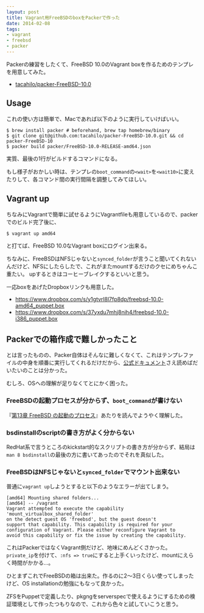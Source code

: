 ```yaml
---
layout: post
title: Vagrant用FreeBSDのboxをPackerで作った
date: 2014-02-08
tags:
- vagrant
- freebsd
- packer
---
```

Packerの練習をしたくて、FreeBSD 10.0のVagrant boxを作るためのテンプレを用意してみた。

 * [tacahilo/packer-FreeBSD-10.0](https://github.com/tacahilo/packer-FreeBSD-10.0)

## Usage

これの使い方は簡単で、Macであれば以下のように実行していけばいい。

```console
$ brew install packer # beforehand, brew tap homebrew/binary
$ git clone git@github.com:tacahilo/packer-FreeBSD-10.0.git && cd packer-FreeBSD-10
$ packer build packer/FreeBSD-10.0-RELEASE-amd64.json
```

実質、最後の1行がビルドするコマンドになる。

もし様子がおかしい時は、テンプレの`boot_command`の`<wait>`を`<wait10>`に変えたりして、各コマンド間の実行間隔を調整してみてほしい。

## Vagrant up

ちなみにVagrantで簡単に試せるようにVagrantfileも用意しているので、packerでのビルド完了後に、

```console
$ vagrant up amd64
```

と打てば、FreeBSD 10.0なVagrant boxにログイン出来る。

ちなみに、FreeBSDはNFSじゃないと`synced_folder`が言うこと聞いてくれないんだけど、NFSにしたらしたで、これがまたmountするだけのクセにめちゃんこ重たい。
upするときはコーヒーブレイクするといいと思う。

一応boxをあげたDropboxリンクも用意した。

 * https://www.dropbox.com/s/y1gtvrl8l7fp8dp/freebsd-10.0-amd64_puppet.box
 * https://www.dropbox.com/s/37yxdu7mhj8nih4/freebsd-10.0-i386_puppet.box

## Packerでの箱作成で難しかったこと

とは言ったものの、Packer自体はそんなに難しくなくて、これはテンプレファイルの中身を順番に実行してくれるだけだから、[公式ドキュメント](http://www.packer.io/docs)さえ読めばだいたいのことは分かった。

むしろ、OSへの理解が足りなくてとにかく困った。

### FreeBSDの起動プロセスが分からず、`boot_command`が書けない

『[第13章 FreeBSD の起動のプロセス](http://www.freebsd.org/doc/ja/books/handbook/boot.html)』あたりを読んでようやく理解した。

### bsdinstallのscriptの書き方がよく分からない

RedHat系で言うところのkickstart的なスクリプトの書き方が分からず、結局は`man 8 bsdinstall`の最後の方に書いてあったのでそれを真似した。

### FreeBSDはNFSじゃないと`synced_folder`でマウント出来ない

普通に`vagrant up`しようとすると以下のようなエラーが出てしまう。

```
[amd64] Mounting shared folders...
[amd64] -- /vagrant
Vagrant attempted to execute the capability 'mount_virtualbox_shared_folder'
on the detect guest OS 'freebsd', but the guest doesn't
support that capability. This capability is required for your
configuration of Vagrant. Please either reconfigure Vagrant to
avoid this capability or fix the issue by creating the capability.
```

これはPackerではなくVagrant側だけど、地味にめんどくさかった。
`private_ip`を付けて、`:nfs => true`にすると上手くいったけど、mountにえらく時間がかかる…。

ひとまずこれでFreeBSDの箱は出来た。作るのに2〜3日くらい使ってしまったけど、OS installationの勉強にもなって良かった。

ZFSをPuppetで定義したり、pkgngをserverspecで使えるようにするための検証環境として作ったつもりなので、これから色々と試していこうと思う。
